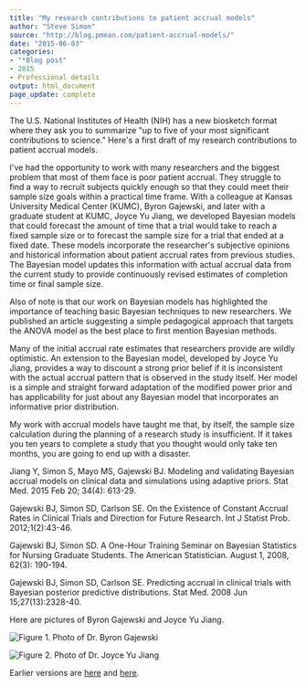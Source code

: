 ```yaml
---
title: "My research contributions to patient accrual models"
author: "Steve Simon"
source: "http://blog.pmean.com/patient-accrual-models/"
date: "2015-06-03"
categories:
- "*Blog post"
- 2015
- Professional details
output: html_document
page_update: complete
---
```


The U.S. National Institutes of Health (NIH) has a new biosketch format where they ask you to summarize "up to five of your most significant contributions to science." Here's a first draft of my research contributions to patient accrual models.

<!---More--->

I've had the opportunity to work with many researchers and the biggest problem that most of them face is poor patient accrual. They struggle to find a way to recruit subjects quickly enough so that they could meet their sample size goals within a practical time frame. With a colleague at Kansas University Medical Center (KUMC), Byron Gajewski, and later with a graduate student at KUMC, Joyce Yu Jiang, we developed Bayesian models that could forecast the amount of time that a trial would take to reach a fixed sample size or to forecast the sample size for a trial that ended at a fixed date. These models incorporate the researcher's subjective opinions and historical information about patient accrual rates from previous studies. The Bayesian model updates this information with actual accrual data from the current study to provide continuously revised estimates of completion time or final sample size.

Also of note is that our work on Bayesian models has highlighted the importance of teaching basic Bayesian techniques to new researchers. We published an article suggesting a simple pedagogical approach that targets the ANOVA model as the best place to first mention Bayesian methods.

Many of the initial accrual rate estimates that researchers provide are wildly optimistic. An extension to the Bayesian model, developed by Joyce Yu Jiang, provides a way to discount a strong prior belief if it is inconsistent with the actual accrual pattern that is observed in the study itself. Her model is a simple and straight forward adaptation of the modified power prior and has applicability for just about any Bayesian model that incorporates an informative prior distribution.

My work with accrual models have taught me that, by itself, the sample size calculation during the planning of a research study is insufficient. If it takes you ten years to complete a study that you thought would only take ten months, you are going to end up with a disaster.

Jiang Y, Simon S, Mayo MS, Gajewski BJ. Modeling and validating Bayesian accrual models on clinical data and simulations using adaptive priors. Stat Med. 2015 Feb 20; 34(4): 613-29.

Gajewski BJ, Simon SD, Carlson SE. On the Existence of Constant Accrual Rates in Clinical Trials and Direction for Future Research. Int J Statist Prob. 2012;1(2):43-46.

Gajewski BJ, Simon SD. A One-Hour Training Seminar on Bayesian Statistics for Nursing Graduate Students. The American Statistician. August 1, 2008, 62(3): 190-194.

Gajewski BJ, Simon SD, Carlson SE. Predicting accrual in clinical trials with Bayesian posterior predictive distributions. Stat Med. 2008 Jun 15;27(13):2328-40.

Here are pictures of Byron Gajewski and Joyce Yu Jiang.

![Figure 1. Photo of Dr. Byron Gajewski](http://www.pmean.com/new-images/15/gajewski.jpg)

![Figure 2. Photo of Dr. Joyce Yu Jiang](http://www.pmean.com/new-images/15/jiang.jpg)


 
Earlier versions are [here][sim1] and [here][sim2].
 
[sim1]: http://blog.pmean.com/patient-accrual-models/
[sim2]: http://new.pmean.com/patient-accrual-models/
 
